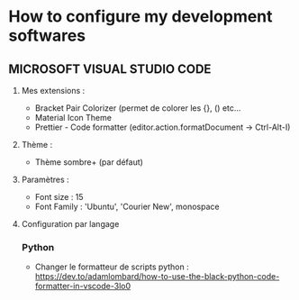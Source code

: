 # How to configure my development softwares
## MICROSOFT VISUAL STUDIO CODE
1) Mes extensions :
	- Bracket Pair Colorizer (permet de colorer les {}, () etc...
	- Material Icon Theme
	- Prettier - Code formatter (editor.action.formatDocument -> Ctrl-Alt-I)
		
2) Thème :
	- Thème sombre+ (par défaut)
		
3) Paramètres : 
	- Font size : 15
	- Font Family : 'Ubuntu', 'Courier New', monospace

4) Configuration par langage
	### Python
	- Changer le formatteur de scripts python : https://dev.to/adamlombard/how-to-use-the-black-python-code-formatter-in-vscode-3lo0
